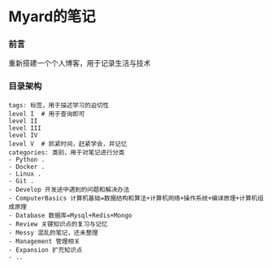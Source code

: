 # Myard的笔记

### 前言

重新搭建一个个人博客，用于记录生活与技术

### 目录架构

```
tags: 标签，用于描述学习的迫切性
level I  # 用于查询即可
level II
level III
level IV
level V  # 抓紧时间，赶紧学会，并记忆
categories: 类别，用于对笔记进行分类
- Python .
- Docker .
- Linux .
- Git .
- Develop 开发途中遇到的问题和解决办法
- ComputerBasics 计算机基础=数据结构和算法+计算机网络+操作系统+编译原理+计算机组成原理
- Database 数据库=Mysql+Redis+Mongo
- Review 关键知识点的复习与记忆
- Messy 混乱的笔记，还未整理
- Management 管理相关
- Expansion 扩充知识点
- ..
```







